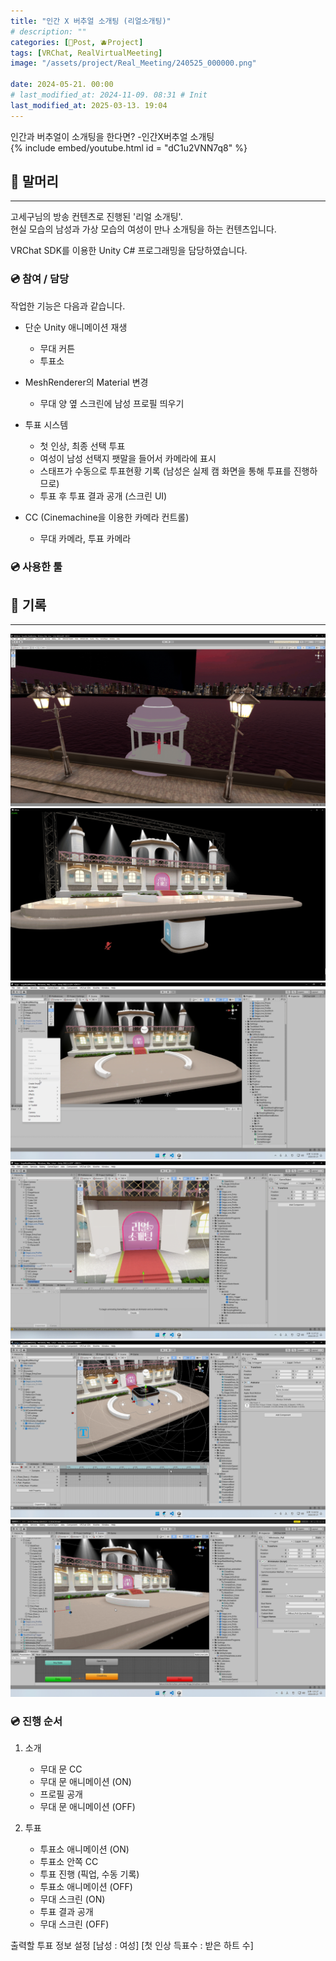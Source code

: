 ```yaml
---
title: "인간 X 버추얼 소개팅 (리얼소개팅)"
# description: ""
categories: [📀Post, 🫐Project]
tags: [VRChat, RealVirtualMeeting]
image: "/assets/project/Real_Meeting/240525_000000.png"

date: 2024-05-21. 00:00
# last_modified_at: 2024-11-09. 08:31 # Init
last_modified_at: 2025-03-13. 19:04
---
```


인간과 버추얼이 소개팅을 한다면? -인간X버추얼 소개팅  
{% include embed/youtube.html id = "dC1u2VNN7q8" %}

## 📀 말머리

---

고세구님의 방송 컨텐츠로 진행된 '리얼 소개팅'.  
현실 모습의 남성과 가상 모습의 여성이 만나 소개팅을 하는 컨텐츠입니다.  

VRChat SDK를 이용한 Unity C# 프로그래밍을 담당하였습니다.  

### 💿 참여 / 담당

작업한 기능은 다음과 같습니다.  

- 단순 Unity 애니메이션 재생
  - 무대 커튼
  - 투표소

- MeshRenderer의 Material 변경
  - 무대 양 옆 스크린에 남성 프로필 띄우기

- 투표 시스템
  - 첫 인상, 최종 선택 투표
  - 여성이 남성 선택지 팻말을 들어서 카메라에 표시
  - 스태프가 수동으로 투표현황 기록 (남성은 실제 캠 화면을 통해 투표를 진행하므로)
  - 투표 후 투표 결과 공개 (스크린 UI)

- CC (Cinemachine을 이용한 카메라 컨트롤)
  - 무대 카메라, 투표 카메라

### 💿 사용한 툴

## 📀 기록

---

![240524_000000](/assets/project/Real_Blind_Date/240524_000000.png)
![240525_000000](/assets/project/Real_Blind_Date/240525_000000.png)
![250220_194001](/assets/project/Real_Blind_Date/250220_194001.png)
![250220_194100](/assets/project/Real_Blind_Date/250220_194100.png)
![250220_194119](/assets/project/Real_Blind_Date/250220_194119.png)
![250220_194149](/assets/project/Real_Blind_Date/250220_194149.png)

### 💿 진행 순서

1. 소개
   - 무대 문 CC
   - 무대 문 애니메이션 (ON)
   - 프로필 공개
   - 무대 문 애니메이션 (OFF)

2. 투표
   - 투표소 애니메이션 (ON)
   - 투표소 안쪽 CC
   - 투표 진행 (픽업, 수동 기록)
   - 투표소 애니메이션 (OFF)
   - 무대 스크린 (ON)
   - 투표 결과 공개
   - 무대 스크린 (OFF)

출력할 투표 정보 설정 [남성 : 여성] [첫 인상 득표수 : 받은 하트 수]  
